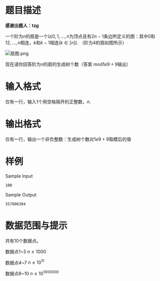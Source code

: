 
# 题目描述

**感谢出题人：tzg**

一个阶为$n$的扇是一个以$0,1,…,n$为顶点且有$2n-1$条边所定义的图：其中$0$和$1 2,…,n$相连，$k$和$k-1$相连$(k∈[n])$. （阶为$4$的扇如图所示）

![扇图.png](/source/guoj/1329/img/aHR0cHM6Ly9pLmxvbGkubmV0LzIwMTkvMDgvMjIvMm9yZ3Z6UzNaa2F3RE1DLnBuZw==.png)

现在请你回答阶为$n$的扇的生成树个数（答案 mod$1e9+9$输出）

# 输入格式

仅有一行，输入$1$个用空格隔开的正整数，$n$.

# 输出格式

仅有一行，输出一个非负整数：生成树个数对$1e9+9$取模后的值

# 样例

Sample Input
```
100
```
Sample Output
```
357806304
```

# 数据范围与提示

共有$10$个数据点。

数据点$1$~$3$ $n\leq 1000$

数据点$4$~$7$ $n\leq 10 ^ {11}$

数据点$8$~$10$ $n\leq 10^{1000000}$

